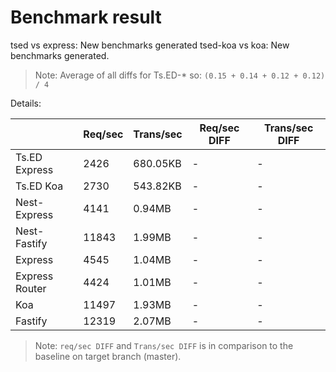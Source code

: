 # Benchmark result

tsed vs express: New benchmarks generated
tsed-koa vs koa: New benchmarks generated.

> Note: 
> Average of all diffs for Ts.ED-* so: `(0.15 + 0.14 + 0.12 + 0.12) / 4`

Details:

|                | Req/sec | Trans/sec | Req/sec DIFF | Trans/sec DIFF |
| -------------- | ------- | --------- | ------------ | -------------- |
| Ts.ED Express  | 2426    | 680.05KB  | -            | -              |
| Ts.ED Koa      | 2730    | 543.82KB  | -            | -              |
| Nest-Express   | 4141    | 0.94MB    | -            | -              |
| Nest-Fastify   | 11843   | 1.99MB    | -            | -              |
| Express        | 4545    | 1.04MB    | -            | -              |
| Express Router | 4424    | 1.01MB    | -            | -              |
| Koa            | 11497   | 1.93MB    | -            | -              |
| Fastify        | 12319   | 2.07MB    | -            | -              |

> Note:
> `req/sec DIFF` and `Trans/sec DIFF` is in comparison to the baseline on target branch (master).